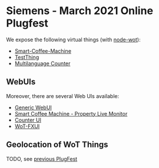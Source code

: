 # Siemens - March 2021 Online Plugfest

We expose the following virtual things (with [node-wot](https://github.com/eclipse/thingweb.node-wot/)):
* [Smart-Coffee-Machine](http://plugfest.thingweb.io:8083/smart-coffee-machine)
* [TestThing](http://plugfest.thingweb.io:8083/testthing)
* [Multilanguage Counter](http://plugfest.thingweb.io:8083/counter)

## WebUIs

Moreover, there are several Web UIs available:
* [Generic WebUI](http://plugfest.thingweb.io/webui/)
* [Smart Coffee Machine - Property Live Monitor](http://plugfest.thingweb.io/examples/smart-coffee-machine.html)
* [Counter UI](http://plugfest.thingweb.io/examples/counter.html)
* [WoT-FXUI](http://plugfest.thingweb.io:8088/test/fullscreen/default)


## Geolocation of WoT Things

TODO, see [previous PlugFest](https://github.com/w3c/wot-testing/tree/main/events/2020.09.Online/TDs/Siemens#geolocation-of-wot-things-mockup)
